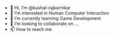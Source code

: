 - 👋 Hi, I’m @kushal-rajkarnikar
- 👀 I’m interested in Human Computer Interaction
- 🌱 I’m currently learning Game Development
- 💞️ I’m looking to collaborate on ...
- 📫 How to reach me 

<!---
kushal-rajkarnikar/kushal-rajkarnikar is a ✨ special ✨ repository because its `README.md` (this file) appears on your GitHub profile.
You can click the Preview link to take a look at your changes.
--->
